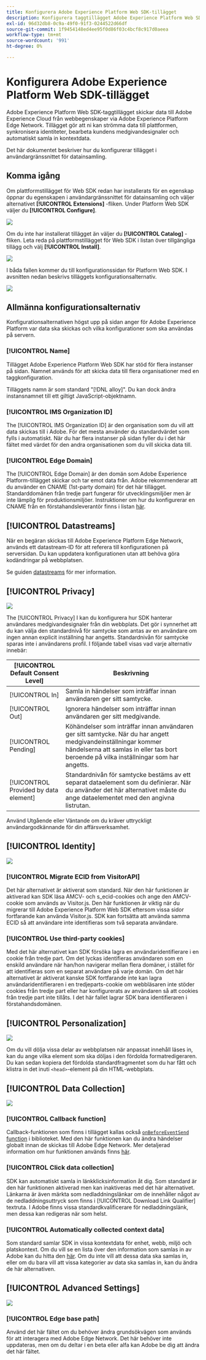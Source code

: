 ```yaml
---
title: Konfigurera Adobe Experience Platform Web SDK-tillägget
description: Konfigurera taggtillägget Adobe Experience Platform Web SDK i användargränssnittet för datainsamling.
exl-id: 96d32db8-0c9a-49f0-91f3-0244522d66df
source-git-commit: 1f9454148ed4ee95f0d86f03c4bcf8c917d0aeea
workflow-type: tm+mt
source-wordcount: '991'
ht-degree: 0%

---
```


# Konfigurera Adobe Experience Platform Web SDK-tillägget

Adobe Experience Platform Web SDK-taggtillägget skickar data till Adobe Experience Cloud från webbegenskaper via Adobe Experience Platform Edge Network. Tillägget gör att ni kan strömma data till plattformen, synkronisera identiteter, bearbeta kundens medgivandesignaler och automatiskt samla in kontextdata.

Det här dokumentet beskriver hur du konfigurerar tillägget i användargränssnittet för datainsamling.

## Komma igång

Om plattformstillägget för Web SDK redan har installerats för en egenskap öppnar du egenskapen i användargränssnittet för datainsamling och väljer alternativet **[!UICONTROL Extensions]** -fliken. Under Platform Web SDK väljer du **[!UICONTROL Configure]**.

![](../images/extension/overview/configure.png)

Om du inte har installerat tillägget än väljer du **[!UICONTROL Catalog]** -fliken. Leta reda på plattformstillägget för Web SDK i listan över tillgängliga tillägg och välj **[!UICONTROL Install]**.

![](../images/extension/overview/install.png)

I båda fallen kommer du till konfigurationssidan för Platform Web SDK. I avsnitten nedan beskrivs tilläggets konfigurationsalternativ.

![](../images/extension/overview/config-screen.png)

## Allmänna konfigurationsalternativ

Konfigurationsalternativen högst upp på sidan anger för Adobe Experience Platform var data ska skickas och vilka konfigurationer som ska användas på servern.

### [!UICONTROL Name]

Tillägget Adobe Experience Platform Web SDK har stöd för flera instanser på sidan. Namnet används för att skicka data till flera organisationer med en taggkonfiguration.

Tilläggets namn är som standard &quot;[!DNL alloy]&quot;. Du kan dock ändra instansnamnet till ett giltigt JavaScript-objektnamn.

### **[!UICONTROL IMS Organization ID]**

The [!UICONTROL IMS Organization ID] är den organisation som du vill att data skickas till i Adobe. För det mesta använder du standardvärdet som fylls i automatiskt. När du har flera instanser på sidan fyller du i det här fältet med värdet för den andra organisationen som du vill skicka data till.

### **[!UICONTROL Edge Domain]**

The [!UICONTROL Edge Domain] är den domän som Adobe Experience Platform-tillägget skickar och tar emot data från. Adobe rekommenderar att du använder en CNAME (1st-party domain) för det här tillägget. Standarddomänen från tredje part fungerar för utvecklingsmiljöer men är inte lämplig för produktionsmiljöer. Instruktioner om hur du konfigurerar en CNAME från en förstahandsleverantör finns i listan [här](https://experienceleague.adobe.com/docs/core-services/interface/ec-cookies/cookies-first-party.html).

## [!UICONTROL Datastreams]

När en begäran skickas till Adobe Experience Platform Edge Network, används ett datastream-ID för att referera till konfigurationen på serversidan. Du kan uppdatera konfigurationen utan att behöva göra kodändringar på webbplatsen.

Se guiden [datastreams](../fundamentals/datastreams.md) för mer information.


## [!UICONTROL Privacy]

![](../images/extension/overview/privacy.png)

The [!UICONTROL Privacy] I kan du konfigurera hur SDK hanterar användares medgivandesignaler från din webbplats. Det gör i synnerhet att du kan välja den standardnivå för samtycke som antas av en användare om ingen annan explicit inställning har angetts. Standardnivån för samtycke sparas inte i användarens profil. I följande tabell visas vad varje alternativ innebär:

| [!UICONTROL Default Consent Level] | Beskrivning |
| --- | --- |
| [!UICONTROL In] | Samla in händelser som inträffar innan användaren ger sitt samtycke. |
| [!UICONTROL Out] | Ignorera händelser som inträffar innan användaren ger sitt medgivande. |
| [!UICONTROL Pending] | Köhändelser som inträffar innan användaren ger sitt samtycke. När du har angett medgivandeinställningar kommer händelserna att samlas in eller tas bort beroende på vilka inställningar som har angetts. |
| [!UICONTROL Provided by data element] | Standardnivån för samtycke bestäms av ett separat dataelement som du definierar. När du använder det här alternativet måste du ange dataelementet med den angivna listrutan. |

Använd Utgående eller Väntande om du kräver uttryckligt användargodkännande för din affärsverksamhet.

## [!UICONTROL Identity]

![](../images/extension/overview/identity.png)

### [!UICONTROL Migrate ECID from VisitorAPI]

Det här alternativet är aktiverat som standard. När den här funktionen är aktiverad kan SDK läsa AMCV- och s_ecid-cookies och ange den AMCV-cookie som används av Visitor.js. Den här funktionen är viktig när du migrerar till Adobe Experience Platform Web SDK eftersom vissa sidor fortfarande kan använda Visitor.js. SDK kan fortsätta att använda samma ECID så att användare inte identifieras som två separata användare.

### [!UICONTROL Use third-party cookies]

Med det här alternativet kan SDK försöka lagra en användaridentifierare i en cookie från tredje part. Om det lyckas identifieras användaren som en enskild användare när han/hon navigerar mellan flera domäner, i stället för att identifieras som en separat användare på varje domän. Om det här alternativet är aktiverat kanske SDK fortfarande inte kan lagra användaridentifieraren i en tredjeparts-cookie om webbläsaren inte stöder cookies från tredje part eller har konfigurerats av användaren så att cookies från tredje part inte tillåts. I det här fallet lagrar SDK bara identifieraren i förstahandsdomänen.

## [!UICONTROL Personalization]

![](../images/extension/overview/personalization.png)

Om du vill dölja vissa delar av webbplatsen när anpassat innehåll läses in, kan du ange vilka element som ska döljas i den fördolda formatredigeraren. Du kan sedan kopiera det fördolda standardfragmentet som du har fått och klistra in det inuti `<head>`-element på din HTML-webbplats.

## [!UICONTROL Data Collection]

![](../images/extension/overview/data-collection.png)

### [!UICONTROL Callback function]

Callback-funktionen som finns i tillägget kallas också [`onBeforeEventSend` function](https://experienceleague.adobe.com/docs/experience-platform/edge/fundamentals/configuring-the-sdk.html?lang=en) i biblioteket. Med den här funktionen kan du ändra händelser globalt innan de skickas till Adobe Edge Network. Mer detaljerad information om hur funktionen används finns [här](https://experienceleague.adobe.com/docs/experience-platform/edge/fundamentals/tracking-events.html?lang=en#modifying-events-globally).

### [!UICONTROL Click data collection]

SDK kan automatiskt samla in länkklicksinformation åt dig. Som standard är den här funktionen aktiverad men kan inaktiveras med det här alternativet. Länkarna är även märkta som nedladdningslänkar om de innehåller något av de nedladdningsuttryck som finns i [!UICONTROL Download Link Qualifier] textruta. I Adobe finns vissa standardkvalificerare för nedladdningslänk, men dessa kan redigeras när som helst.

### [!UICONTROL Automatically collected context data]

Som standard samlar SDK in vissa kontextdata för enhet, webb, miljö och platskontext. Om du vill se en lista över den information som samlas in av Adobe kan du hitta den [här](https://experienceleague.adobe.com/docs/experience-platform/edge/data-collection/automatic-information.html?lang=en). Om du inte vill att dessa data ska samlas in, eller om du bara vill att vissa kategorier av data ska samlas in, kan du ändra de här alternativen.

## [!UICONTROL Advanced Settings]

![](../images/extension/overview/advanced-settings.png)

### [!UICONTROL Edge base path]

Använd det här fältet om du behöver ändra grundsökvägen som används för att interagera med Adobe Edge Network. Det här behöver inte uppdateras, men om du deltar i en beta eller alfa kan Adobe be dig att ändra det här fältet.
